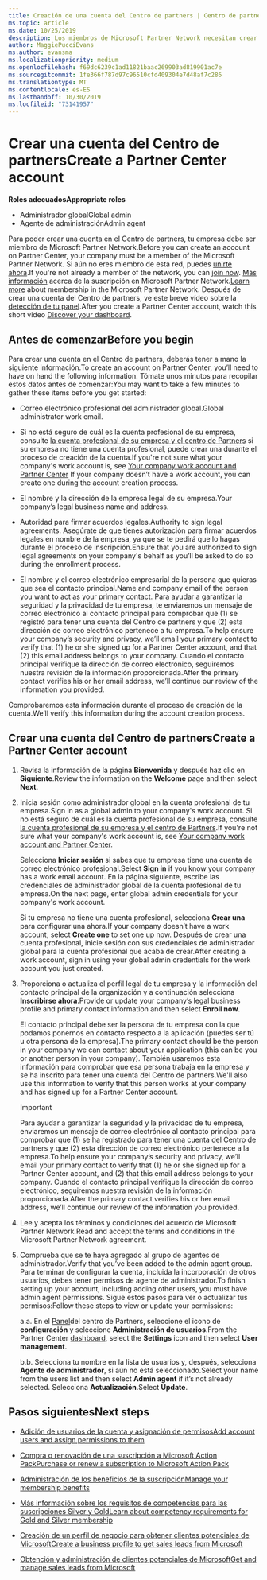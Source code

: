 ```yaml
---
title: Creación de una cuenta del Centro de partners | Centro de partners
ms.topic: article
ms.date: 10/25/2019
description: Los miembros de Microsoft Partner Network necesitan crear cuentas del Centro de partners para administrar sus ventajas y competencias de la red y crear un perfil de negocio.
author: MaggiePucciEvans
ms.author: evansma
ms.localizationpriority: medium
ms.openlocfilehash: f69dc6239c1ad11821baac269903ad819901ac7e
ms.sourcegitcommit: 1fe366f787d97c96510cfd409304e7d48af7c286
ms.translationtype: MT
ms.contentlocale: es-ES
ms.lasthandoff: 10/30/2019
ms.locfileid: "73141957"
---
```

# <a name="create-a-partner-center-account"></a><span data-ttu-id="3388d-103">Crear una cuenta del Centro de partners</span><span class="sxs-lookup"><span data-stu-id="3388d-103">Create a Partner Center account</span></span>

<span data-ttu-id="3388d-104">**Roles adecuados**</span><span class="sxs-lookup"><span data-stu-id="3388d-104">**Appropriate roles**</span></span>

- <span data-ttu-id="3388d-105">Administrador global</span><span class="sxs-lookup"><span data-stu-id="3388d-105">Global admin</span></span>
- <span data-ttu-id="3388d-106">Agente de administración</span><span class="sxs-lookup"><span data-stu-id="3388d-106">Admin agent</span></span>

<span data-ttu-id="3388d-107">Para poder crear una cuenta en el Centro de partners, tu empresa debe ser miembro de Microsoft Partner Network.</span><span class="sxs-lookup"><span data-stu-id="3388d-107">Before you can create an account on Partner Center, your company must be a member of the Microsoft Partner Network.</span></span> <span data-ttu-id="3388d-108">Si aún no eres miembro de esta red, puedes [unirte ahora](https://partners.microsoft.com/PartnerProgram/simplifiedenrollment.aspx).</span><span class="sxs-lookup"><span data-stu-id="3388d-108">If you're not already a member of the network, you can [join now](https://partners.microsoft.com/PartnerProgram/simplifiedenrollment.aspx).</span></span>  <span data-ttu-id="3388d-109">[Más información](https://partner.microsoft.com/membership) acerca de la suscripción en Microsoft Partner Network.</span><span class="sxs-lookup"><span data-stu-id="3388d-109">[Learn more](https://partner.microsoft.com/membership) about membership in the Microsoft Partner Network.</span></span> <span data-ttu-id="3388d-110">Después de crear una cuenta del Centro de partners, ve este breve vídeo sobre la [detección de tu panel](https://vimeo.com/290338211).</span><span class="sxs-lookup"><span data-stu-id="3388d-110">After you create a Partner Center account, watch this short video [Discover your dashboard](https://vimeo.com/290338211).</span></span>

## <a name="before-you-begin"></a><span data-ttu-id="3388d-111">Antes de comenzar</span><span class="sxs-lookup"><span data-stu-id="3388d-111">Before you begin</span></span>

<span data-ttu-id="3388d-112">Para crear una cuenta en el Centro de partners, deberás tener a mano la siguiente información.</span><span class="sxs-lookup"><span data-stu-id="3388d-112">To create an account on Partner Center, you’ll need to have on hand the following information.</span></span> <span data-ttu-id="3388d-113">Tómate unos minutos para recopilar estos datos antes de comenzar:</span><span class="sxs-lookup"><span data-stu-id="3388d-113">You may want to take a few minutes to gather these items before you get started:</span></span>

-   <span data-ttu-id="3388d-114">Correo electrónico profesional del administrador global.</span><span class="sxs-lookup"><span data-stu-id="3388d-114">Global administrator work email.</span></span>

-   <span data-ttu-id="3388d-115">Si no está seguro de cuál es la cuenta profesional de su empresa, consulte [la cuenta profesional de su empresa y el centro de Partners](azure-active-directory-tenants-and-partner-center.md) si su empresa no tiene una cuenta profesional, puede crear una durante el proceso de creación de la cuenta.</span><span class="sxs-lookup"><span data-stu-id="3388d-115">If you're not sure what your company's work account is, see [Your company work account and Partner Center](azure-active-directory-tenants-and-partner-center.md) If your company doesn’t have a work account, you can create one during the account creation process.</span></span> 

-   <span data-ttu-id="3388d-116">El nombre y la dirección de la empresa legal de su empresa.</span><span class="sxs-lookup"><span data-stu-id="3388d-116">Your company’s legal business name and address.</span></span>  

-   <span data-ttu-id="3388d-117">Autoridad para firmar acuerdos legales.</span><span class="sxs-lookup"><span data-stu-id="3388d-117">Authority to sign legal agreements.</span></span> <span data-ttu-id="3388d-118">Asegúrate de que tienes autorización para firmar acuerdos legales en nombre de la empresa, ya que se te pedirá que lo hagas durante el proceso de inscripción.</span><span class="sxs-lookup"><span data-stu-id="3388d-118">Ensure that you are authorized to sign legal agreements on your company's behalf as you’ll be asked to do so during the enrollment process.</span></span>

-   <span data-ttu-id="3388d-119">El nombre y el correo electrónico empresarial de la persona que quieras que sea el contacto principal.</span><span class="sxs-lookup"><span data-stu-id="3388d-119">Name and company email of the person you want to act as your primary contact.</span></span> <span data-ttu-id="3388d-120">Para ayudar a garantizar la seguridad y la privacidad de tu empresa, te enviaremos un mensaje de correo electrónico al contacto principal para comprobar que (1) se registró para tener una cuenta del Centro de partners y que (2) esta dirección de correo electrónico pertenece a tu empresa.</span><span class="sxs-lookup"><span data-stu-id="3388d-120">To help ensure your company’s security and privacy, we’ll email your primary contact to verify that (1) he or she signed up for a Partner Center account, and that (2) this email address belongs to your company.</span></span> <span data-ttu-id="3388d-121">Cuando el contacto principal verifique la dirección de correo electrónico, seguiremos nuestra revisión de la información proporcionada.</span><span class="sxs-lookup"><span data-stu-id="3388d-121">After the primary contact verifies his or her email address, we’ll continue our review of the information you provided.</span></span>

<span data-ttu-id="3388d-122">Comprobaremos esta información durante el proceso de creación de la cuenta.</span><span class="sxs-lookup"><span data-stu-id="3388d-122">We’ll verify this information during the account creation process.</span></span> 
 
## <a name="create-a-partner-center-account"></a><span data-ttu-id="3388d-123">Crear una cuenta del Centro de partners</span><span class="sxs-lookup"><span data-stu-id="3388d-123">Create a Partner Center account</span></span>

1.  <span data-ttu-id="3388d-124">Revisa la información de la página **Bienvenida** y después haz clic en **Siguiente**.</span><span class="sxs-lookup"><span data-stu-id="3388d-124">Review the information on the **Welcome** page and then select **Next**.</span></span>

2.  <span data-ttu-id="3388d-125">Inicia sesión como administrador global en la cuenta profesional de tu empresa.</span><span class="sxs-lookup"><span data-stu-id="3388d-125">Sign in as a global admin to your company's work account.</span></span> <span data-ttu-id="3388d-126">Si no está seguro de cuál es la cuenta profesional de su empresa, consulte [la cuenta profesional de su empresa y el centro de Partners](azure-active-directory-tenants-and-partner-center.md).</span><span class="sxs-lookup"><span data-stu-id="3388d-126">If you're not sure what your company's work account   is, see [Your company work account and Partner Center](azure-active-directory-tenants-and-partner-center.md).</span></span>

    <span data-ttu-id="3388d-127">Selecciona **Iniciar sesión** si sabes que tu empresa tiene una cuenta de correo electrónico profesional.</span><span class="sxs-lookup"><span data-stu-id="3388d-127">Select **Sign in** if you know your company has a work email account.</span></span> <span data-ttu-id="3388d-128">En la página siguiente, escribe las credenciales de administrador global de la cuenta profesional de tu empresa.</span><span class="sxs-lookup"><span data-stu-id="3388d-128">On the next page, enter global admin credentials for your company's work account.</span></span> 

    <span data-ttu-id="3388d-129">Si tu empresa no tiene una cuenta profesional, selecciona **Crear una** para configurar una ahora.</span><span class="sxs-lookup"><span data-stu-id="3388d-129">If your company doesn’t have a work account, select **Create one** to set one up now.</span></span> <span data-ttu-id="3388d-130">Después de crear una cuenta profesional, inicie sesión con sus credenciales de administrador global para la cuenta profesional que acaba de crear.</span><span class="sxs-lookup"><span data-stu-id="3388d-130">After creating a work account, sign in using your global admin credentials for the work account you just created.</span></span>

3.  <span data-ttu-id="3388d-131">Proporciona o actualiza el perfil legal de tu empresa y la información del contacto principal de la organización y a continuación selecciona **Inscribirse ahora**.</span><span class="sxs-lookup"><span data-stu-id="3388d-131">Provide or update your company’s legal business profile and primary contact information and then select **Enroll now**.</span></span> 

    <span data-ttu-id="3388d-132">El contacto principal debe ser la persona de tu empresa con la que podamos ponernos en contacto respecto a la aplicación (puedes ser tú u otra persona de la empresa).</span><span class="sxs-lookup"><span data-stu-id="3388d-132">The primary contact should be the person in your company we can contact about your application (this can be you or another person in your company).</span></span> <span data-ttu-id="3388d-133">También usaremos esta información para comprobar que esa persona trabaja en la empresa y se ha inscrito para tener una cuenta del Centro de partners.</span><span class="sxs-lookup"><span data-stu-id="3388d-133">We'll also use this information to verify that this person works at your company and has signed up for a Partner Center account.</span></span>

    > [!IMPORTANT]  
    > <span data-ttu-id="3388d-134">Para ayudar a garantizar la seguridad y la privacidad de tu empresa, enviaremos un mensaje de correo electrónico al contacto principal para comprobar que (1) se ha registrado para tener una cuenta del Centro de partners y que (2) esta dirección de correo electrónico pertenece a la empresa.</span><span class="sxs-lookup"><span data-stu-id="3388d-134">To help ensure your company’s security and privacy, we’ll email your primary contact to verify that (1) he or she signed up for a Partner Center account, and (2) that this email address belongs to your company.</span></span> <span data-ttu-id="3388d-135">Cuando el contacto principal verifique la dirección de correo electrónico, seguiremos nuestra revisión de la información proporcionada.</span><span class="sxs-lookup"><span data-stu-id="3388d-135">After the primary contact verifies his or her email address, we’ll continue our review of the information you provided.</span></span>

4.  <span data-ttu-id="3388d-136">Lee y acepta los términos y condiciones del acuerdo de Microsoft Partner Network.</span><span class="sxs-lookup"><span data-stu-id="3388d-136">Read and accept the terms and conditions in the Microsoft Partner Network agreement.</span></span> 

5.  <span data-ttu-id="3388d-137">Comprueba que se te haya agregado al grupo de agentes de administrador.</span><span class="sxs-lookup"><span data-stu-id="3388d-137">Verify that you’ve been added to the admin agent group.</span></span> <span data-ttu-id="3388d-138">Para terminar de configurar la cuenta, incluida la incorporación de otros usuarios, debes tener permisos de agente de administrador.</span><span class="sxs-lookup"><span data-stu-id="3388d-138">To finish setting up your account, including adding other users, you must have admin agent permissions.</span></span> <span data-ttu-id="3388d-139">Sigue estos pasos para ver o actualizar tus permisos:</span><span class="sxs-lookup"><span data-stu-id="3388d-139">Follow these steps to view or update your permissions:</span></span>

    <span data-ttu-id="3388d-140">a.</span><span class="sxs-lookup"><span data-stu-id="3388d-140">a.</span></span> <span data-ttu-id="3388d-141">En el [Panel](https://partner.microsoft.com/dashboard/home**)del centro de Partners, seleccione el icono de **configuración** y seleccione **Administración de usuarios**.</span><span class="sxs-lookup"><span data-stu-id="3388d-141">From the Partner Center [dashboard](https://partner.microsoft.com/dashboard/home**), select the **Settings** icon and then select **User management**.</span></span>  

    <span data-ttu-id="3388d-142">b.</span><span class="sxs-lookup"><span data-stu-id="3388d-142">b.</span></span> <span data-ttu-id="3388d-143">Selecciona tu nombre en la lista de usuarios y, después, selecciona **Agente de administrador**, si aún no está seleccionado.</span><span class="sxs-lookup"><span data-stu-id="3388d-143">Select your name from the users list and then select **Admin agent** if it’s not already selected.</span></span> <span data-ttu-id="3388d-144">Selecciona **Actualización**.</span><span class="sxs-lookup"><span data-stu-id="3388d-144">Select **Update**.</span></span>  

## <a name="next-steps"></a><span data-ttu-id="3388d-145">Pasos siguientes</span><span class="sxs-lookup"><span data-stu-id="3388d-145">Next steps</span></span>

-   [<span data-ttu-id="3388d-146">Adición de usuarios de la cuenta y asignación de permisos</span><span class="sxs-lookup"><span data-stu-id="3388d-146">Add account users and assign permissions to them</span></span>](create-user-accounts-and-set-permissions.md)

-   [<span data-ttu-id="3388d-147">Compra o renovación de una suscripción a Microsoft Action Pack</span><span class="sxs-lookup"><span data-stu-id="3388d-147">Purchase or renew a subscription to Microsoft Action Pack</span></span>](mpn-get-action-pack.md)

-   [<span data-ttu-id="3388d-148">Administración de los beneficios de la suscripción</span><span class="sxs-lookup"><span data-stu-id="3388d-148">Manage your membership benefits</span></span>](manage-your-partner-network-benefits.md)

-   [<span data-ttu-id="3388d-149">Más información sobre los requisitos de competencias para las suscripciones Silver y Gold</span><span class="sxs-lookup"><span data-stu-id="3388d-149">Learn about competency requirements for Gold and Silver membership</span></span>](https://partner.microsoft.com/membership/competencies)

-   [<span data-ttu-id="3388d-150">Creación de un perfil de negocio para obtener clientes potenciales de Microsoft</span><span class="sxs-lookup"><span data-stu-id="3388d-150">Create a business profile to get sales leads from Microsoft</span></span>](create-a-marketing-profile.md)

-   [<span data-ttu-id="3388d-151">Obtención y administración de clientes potenciales de Microsoft</span><span class="sxs-lookup"><span data-stu-id="3388d-151">Get and manage sales leads from Microsoft</span></span>](responding-to-referrals.md)